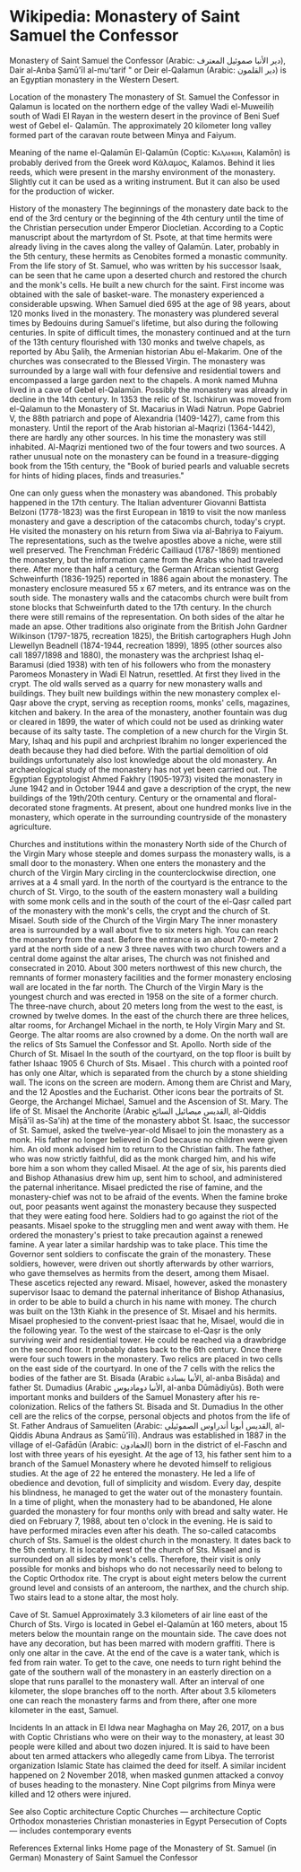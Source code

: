 
# Wikipedia: Monastery of Saint Samuel the Confessor
Monastery of Saint Samuel the Confessor (Arabic: دير الأنبا صموئيل المعترف), Dair al-Anba Ṣamū'īl al-mu'tarif " or Deir el-Qalamun (Arabic: دير القلمون) is an Egyptian monastery in the Western Desert.

Location of the monastery
The monastery of St. Samuel the Confessor in Qalamun is located on the northern edge of the valley Wadi el-Muweiliḥ south of Wadi El Rayan in the western desert in the province of Beni Suef west of Gebel el- Qalamūn. The approximately 20 kilometer long valley formed part of the caravan route between Minya and Faiyum.

Meaning of the name el-Qalamūn
El-Qalamūn (Coptic: Ⲕⲁⲗⲁⲙⲱⲛ, Kalamōn) is probably derived from the Greek word Κάλαμος, Kalamos. Behind it lies reeds, which were present in the marshy environment of the monastery. Slightly cut it can be used as a writing instrument. But it can also be used for the production of wicker.

History of the monastery
The beginnings of the monastery date back to the end of the 3rd century or the beginning of the 4th century until the time of the Christian persecution under Emperor Diocletian. According to a Coptic manuscript about the martyrdom of St. Psote, at that time hermits were already living in the caves along the valley of Qalamūn. Later, probably in the 5th century, these hermits as Cenobites formed a monastic community. From the life story of St. Samuel, who was written by his successor Isaak, can be seen that he came upon a deserted church and restored the church and the monk's cells. He built a new church for the saint.  First income was obtained with the sale of basket-ware. The monastery experienced a considerable upswing. When Samuel died 695 at the age of 98 years, about 120 monks lived in the monastery.
The monastery was plundered several times by Bedouins during Samuel's lifetime, but also during the following centuries. In spite of difficult times, the monastery continued and at the turn of the 13th century flourished with 130 monks and twelve chapels, as reported by Abu Ṣaliḥ, the Armenian historian Abu el-Makarim. One of the churches was consecrated to the Blessed Virgin. The monastery was surrounded by a large wall with four defensive and residential towers and encompassed a large garden next to the chapels. A monk named Muhna lived in a cave of Gebel el-Qalamūn. Possibly the monastery was already in decline in the 14th century. In 1353 the relic of St. Ischkirun was moved from el-Qalamun to the Monastery of St. Macarius in Wadi Natrun. Pope Gabriel V, the 88th patriarch and pope of Alexandria (1409-1427), came from this monastery. Until the report of the Arab historian al-Maqrizi (1364-1442), there are hardly any other sources. In his time the monastery was still inhabited. Al-Maqrizi mentioned two of the four towers and two sources. A rather unusual note on the monastery can be found in a treasure-digging book from the 15th century, the "Book of buried pearls and valuable secrets for hints of hiding places, finds and treasuries."

One can only guess when the monastery was abandoned. This probably happened in the 17th century. The Italian adventurer Giovanni Battista Belzoni (1778-1823) was the first European in 1819 to visit the now manless monastery and gave a description of the catacombs church, today's crypt. He visited the monastery on his return from Siwa via al-Baḥriya to Faiyum. The representations, such as the twelve apostles above a niche, were still well preserved. The Frenchman Frédéric Cailliaud (1787-1869) mentioned the monastery, but the information came from the Arabs who had traveled there. After more than half a century, the German African scientist Georg Schweinfurth (1836-1925) reported in 1886 again about the monastery. The monastery enclosure measured 55 x 67 meters, and its entrance was on the south side. The monastery walls and the catacombs church were built from stone blocks that Schweinfurth dated to the 17th century. In the church there were still remains of the representation. On both sides of the altar he made an apse. Other traditions also originate from the British John Gardner Wilkinson (1797-1875, recreation 1825), the British cartographers Hugh John Llewellyn Beadnell (1874-1944, recreation 1899), 1895 (other sources also call 1897/1898 and 1880), the monastery was the archpriest Ishaq el-Baramusi (died 1938) with ten of his followers who from the monastery Paromeos Monastery in Wadi El Natrun, resettled. At first they lived in the crypt. The old walls served as a quarry for new monastery walls and buildings. They built new buildings within the new monastery complex el-Qaṣr above the crypt, serving as reception rooms, monks' cells, magazines, kitchen and bakery. In the area of the monastery, another fountain was dug or cleared in 1899, the water of which could not be used as drinking water because of its salty taste. The completion of a new church for the Virgin St. Mary, Ishaq and his pupil and archpriest Ibrahim no longer experienced the death because they had died before. With the partial demolition of old buildings unfortunately also lost knowledge about the old monastery.
An archaeological study of the monastery has not yet been carried out. The Egyptian Egyptologist Ahmed Fakhry (1905-1973) visited the monastery in June 1942 and in October 1944 and gave a description of the crypt, the new buildings of the 19th/20th century. Century or the ornamental and floral-decorated stone fragments. At present, about one hundred monks live in the monastery, which operate in the surrounding countryside of the monastery agriculture.

Churches and institutions within the monastery
North side of the Church of the Virgin Mary
whose steeple and domes surpass the monastery walls, is a small door to the monastery. When one enters the monastery and the church of the Virgin Mary circling in the counterclockwise direction, one arrives at a 4 small yard. In the north of the courtyard is the entrance to the church of St. Virgo, to the south of the eastern monastery wall a building with some monk cells and in the south of the court of the el-Qaṣr called part of the monastery with the monk's cells, the crypt and the church of St. Misael.
South side of the Church of the Virgin Mary
The inner monastery area is surrounded by a wall about five to six meters high. You can reach the monastery from the east. Before the entrance is an about 70-meter 2 yard at the north side of a new 3 three naves with two church towers and a central dome against the altar arises, The church was not finished and consecrated in 2010. About 300 meters northwest of this new church, the remnants of former monastery facilities and the former monastery enclosing wall are located in the far north.
The Church of the Virgin Mary is the youngest church and was erected in 1958 on the site of a former church. The three-nave church, about 20 meters long from the west to the east, is crowned by twelve domes. In the east of the church there are three helices, altar rooms, for Archangel Michael in the north, te Holy Virgin Mary and St. George. The altar rooms are also crowned by a dome. On the north wall are the relics of Sts Samuel the Confessor and St. Apollo.
North side of the Church of St. Misael
In the south of the courtyard, on the top floor is built by father Ishaac 1905 6 Church of Sts. Misael . This church with a pointed roof has only one Altar, which is separated from the church by a stone shielding wall. The icons on the screen are modern. Among them are Christ and Mary, and the 12 Apostles and the Eucharist. Other icons bear the portraits of St. George, the Archangel Michael, Samuel and the Ascension of St. Mary.
The life of St. Misael the Anchorite (Arabic القديس ميصائيل السائح, al-Qiddis Mīṣā'īl as-Sa'ih) at the time of the monastery abbot St. Isaac, the successor of St. Samuel, asked the twelve-year-old Misael to join the monastery as a monk. His father no longer believed in God because no children were given him. An old monk advised him to return to the Christian faith. The father, who was now strictly faithful, did as the monk charged him, and his wife bore him a son whom they called Misael. At the age of six, his parents died and Bishop Athanasius drew him up, sent him to school, and administered the paternal inheritance.
Misael predicted the rise of famine, and the monastery-chief was not to be afraid of the events. When the famine broke out, poor peasants went against the monastery because they suspected that they were eating food here. Soldiers had to go against the riot of the peasants. Misael spoke to the struggling men and went away with them. He ordered the monastery's priest to take precaution against a renewed famine. A year later a similar hardship was to take place. This time the Governor sent soldiers to confiscate the grain of the monastery. These soldiers, however, were driven out shortly afterwards by other warriors, who gave themselves as hermits from the desert, among them Misael. These ascetics rejected any reward. Misael, however, asked the monastery supervisor Isaac to demand the paternal inheritance of Bishop Athanasius, in order to be able to build a church in his name with money. The church was built on the 13th Kiahk in the presence of St. Misael and his hermits. Misael prophesied to the convent-priest Isaac that he, Misael, would die in the following year. To the west of the staircase to el-Qaṣr is the only surviving weir and residential tower. He could be reached via a drawbridge on the second floor. It probably dates back to the 6th century. Once there were four such towers in the monastery. Two relics are placed in two cells on the east side of the courtyard. In one of the 7 cells with the relics the bodies of the father are St. Bisada (Arabic الأنبا بسادة, al-anba Bisāda) and father St. Dumadius (Arabic الأنبا دوماديوس, al-anba Dūmādiyūs). Both were important monks and builders of the Samuel Monastery after his re-colonization.
Relics of the fathers St. Bisada and St. Dumadius
In the other cell are the relics of the corpse, personal objects and photos from the life of St. Father Andraus of Samueliten (Arabic: القديس أبونا أندراوس الصموئيلي, al-Qiddis Abuna Andraus as Ṣamū'īlī). Andraus was established in 1887 in the village of el-Gafādūn (Arabic: الجفادون) born in the district of el-Faschn and lost with three years of his eyesight. At the age of 13, his father sent him to a branch of the Samuel Monastery where he devoted himself to religious studies. At the age of 22 he entered the monastery. He led a life of obedience and devotion, full of simplicity and wisdom. Every day, despite his blindness, he managed to get the water out of the monastery fountain. In a time of plight, when the monastery had to be abandoned, He alone guarded the monastery for four months only with bread and salty water. He died on February 7, 1988, about ten o'clock in the evening. He is said to have performed miracles even after his death.
The so-called catacombs church of Sts. Samuel is the oldest church in the monastery. It dates back to the 5th century. It is located west of the church of Sts. Misael and is surrounded on all sides by monk's cells. Therefore, their visit is only possible for monks and bishops who do not necessarily need to belong to the Coptic Orthodox rite. The crypt is about eight meters below the current ground level and consists of an anteroom, the narthex, and the church ship. Two stairs lead to a stone altar, the most holy.

Cave of St. Samuel
Approximately 3.3 kilometers of air line east of the Church of Sts. Virgo is located in Gebel el-Qalamūn at 160 meters, about 15 meters below the mountain range on the mountain side. The cave does not have any decoration, but has been marred with modern graffiti. There is only one altar in the cave. At the end of the cave is a water tank, which is fed from rain water. To get to the cave, one needs to turn right behind the gate of the southern wall of the monastery in an easterly direction on a slope that runs parallel to the monastery wall. After an interval of one kilometer, the slope branches off to the north. After about 3.5 kilometers one can reach the monastery farms and from there, after one more kilometer in the east, Samuel.

Incidents
In an attack in El Idwa near Maghagha on May 26, 2017, on a bus with Coptic Christians who were on their way to the monastery, at least 30 people were killed and about two dozen injured. It is said to have been about ten armed attackers who allegedly came from Libya. The terrorist organization Islamic State has claimed the deed for itself.
A similar incident happened on 2 November 2018, when masked gunmen attacked a convoy of buses heading to the monastery. Nine Copt pilgrims from Minya were killed and 12 others were injured.

See also
Coptic architecture
Coptic Churches — architecture
Coptic Orthodox monasteries
Christian monasteries in Egypt
Persecution of Copts — includes contemporary events

References
External links
Home page of the Monastery of St. Samuel
(in German) Monastery of Saint Samuel the Confessor